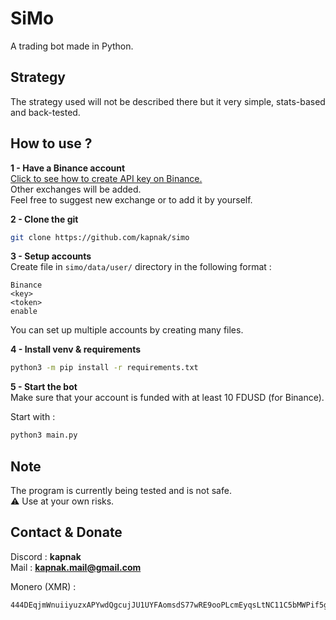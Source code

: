 # SiMo

A trading bot made in Python.

## Strategy

The strategy used will not be described there but it very simple, stats-based and back-tested.


## How to use ?

**1 - Have a Binance account**  
[Click to see how to create API key on Binance.  ](https://www.binance.com/en/support/faq/how-to-create-api-keys-on-binance-360002502072)  
Other exchanges will be added.  
Feel free to suggest new exchange or to add it by yourself.


**2 - Clone the git**
```bash
git clone https://github.com/kapnak/simo
```


**3 - Setup accounts**  
Create file in `simo/data/user/` directory in the following format :
```
Binance
<key>
<token>
enable
```
You can set up multiple accounts by creating many files.


**4 - Install venv & requirements**

```bash
python3 -m pip install -r requirements.txt
```

**5 - Start the bot**  
Make sure that your account is funded with at least 10 FDUSD (for Binance).

Start with :
```bash
python3 main.py
```


## Note

The program is currently being tested and is not safe.  
⚠️ Use at your own risks.


## Contact & Donate

Discord : **kapnak**  
Mail : **kapnak.mail@gmail.com**

Monero (XMR) : 
```
444DEqjmWnuiiyuzxAPYwdQgcujJU1UYFAomsdS77wRE9ooPLcmEyqsLtNC11C5bMWPif5gcc7o6gMFXvvQQEbVVN6CNnBT
```
